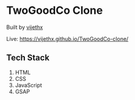 # TwoGoodCo Clone

Built by [vijethx](https://github.com/vijethx)

Live: https://vijethx.github.io/TwoGoodCo-clone/

## Tech Stack

1. HTML
2. CSS
3. JavaScript
4. GSAP
